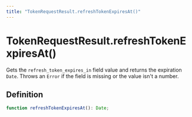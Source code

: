 ```yaml
---
title: "TokenRequestResult.refreshTokenExpiresAt()"
---
```


# TokenRequestResult.refreshTokenExpiresAt()

Gets the `refresh_token_expires_in` field value and returns the expiration `Date`. Throws an `Error` if the field is missing or the value isn't a number.

## Definition

```ts
function refreshTokenExpiresAt(): Date;
```
